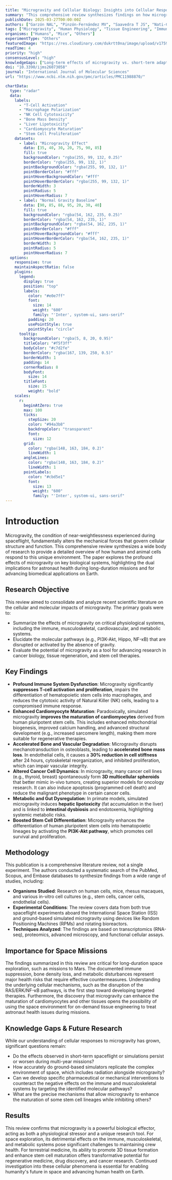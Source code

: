 ```yaml
---
title: "Microgravity and Cellular Biology: Insights into Cellular Responses and Implications for Human Health"
summary: "This comprehensive review synthesizes findings on how microgravity alters fundamental cellular processes, revealing both significant health risks for astronauts and novel opportunities for terrestrial medicine. Microgravity disrupts immune function, bone density, and metabolic homeostasis, while paradoxically enhancing stem cell differentiation and cardiomyocyte maturation, offering new avenues for regenerative therapies."
publishDate: 2025-03-27T00:00:00Z
authors: ["Garzón NAL", "Pinzón-Fernández MV", "Saavedra T JS", "Nati-Castillo HA", "Arias-Intriago M", "Salazar-Santoliva C", "Izquierdo-Condoy JS"]
tags: ["Microgravity", "Human Physiology", "Tissue Engineering", "Immunology", "Genetics"]
organisms: ["Humans", "Mice", "Others"]
experimentType: "Others"
featuredImage: "https://res.cloudinary.com/dukrtt0na/image/upload/v1759678852/achgm2rhkw81soxkj5cl.jpg"
readTime: 4
priority: "high"
consensusLevel: "high"
knowledgeGaps: ["Long-term effects of microgravity vs. short-term adaptations", "Translating findings from simulated microgravity to actual spaceflight conditions", "Development of targeted countermeasures based on identified molecular pathways", "Understanding the mechanisms behind increased pathogen virulence in space"]
doi: "10.3390/ijms26073058"
journal: "International Journal of Molecular Sciences"
url: "https://www.ncbi.nlm.nih.gov/pmc/articles/PMC11988870/"

chartData:
  type: "radar"
  data:
    labels:
      - "T-Cell Activation"
      - "Macrophage Polarization"
      - "NK Cell Cytotoxicity"
      - "Bone Mass Density"
      - "Liver Lipotoxicity"
      - "Cardiomyocyte Maturation"
      - "Stem Cell Proliferation"
    datasets:
      - label: "Microgravity Effect"
        data: [35, 40, 30, 20, 75, 90, 85]
        fill: true
        backgroundColor: "rgba(255, 99, 132, 0.25)"
        borderColor: "rgba(255, 99, 132, 1)"
        pointBackgroundColor: "rgba(255, 99, 132, 1)"
        pointBorderColor: "#fff"
        pointHoverBackgroundColor: "#fff"
        pointHoverBorderColor: "rgba(255, 99, 132, 1)"
        borderWidth: 3
        pointRadius: 5
        pointHoverRadius: 7
      - label: "Normal Gravity Baseline"
        data: [90, 85, 88, 95, 20, 30, 40]
        fill: true
        backgroundColor: "rgba(54, 162, 235, 0.25)"
        borderColor: "rgba(54, 162, 235, 1)"
        pointBackgroundColor: "rgba(54, 162, 235, 1)"
        pointBorderColor: "#fff"
        pointHoverBackgroundColor: "#fff"
        pointHoverBorderColor: "rgba(54, 162, 235, 1)"
        borderWidth: 3
        pointRadius: 5
        pointHoverRadius: 7
  options:
    responsive: true
    maintainAspectRatio: false
    plugins:
      legend:
        display: true
        position: "top"
        labels:
          color: "#e0e7ff"
          font:
            size: 14
            weight: "600"
            family: "'Inter', system-ui, sans-serif"
          padding: 20
          usePointStyle: true
          pointStyle: "circle"
      tooltip:
        backgroundColor: "rgba(5, 8, 20, 0.95)"
        titleColor: "#f5f3ff"
        bodyColor: "#c7d2fe"
        borderColor: "rgba(167, 139, 250, 0.5)"
        borderWidth: 1
        padding: 14
        cornerRadius: 8
        bodyFont:
          size: 14
        titleFont:
          size: 15
          weight: "bold"
    scales:
      r:
        beginAtZero: true
        max: 100
        ticks:
          stepSize: 20
          color: "#94a3b8"
          backdropColor: "transparent"
          font:
            size: 12
        grid:
          color: "rgba(148, 163, 184, 0.2)"
          lineWidth: 1
        angleLines:
          color: "rgba(148, 163, 184, 0.2)"
          lineWidth: 1
        pointLabels:
          color: "#cbd5e1"
          font:
            size: 13
            weight: "600"
            family: "'Inter', system-ui, sans-serif"
---
```


# Introduction
Microgravity, the condition of near-weightlessness experienced during spaceflight, fundamentally alters the mechanical forces that govern cellular structure and function. This comprehensive review synthesizes a wide body of research to provide a detailed overview of how human and animal cells respond to this unique environment. The paper explores the profound effects of microgravity on key biological systems, highlighting the dual implications for astronaut health during long-duration missions and for advancing biomedical applications on Earth.

## Research Objective
This review aimed to consolidate and analyze recent scientific literature on the cellular and molecular impacts of microgravity. The primary goals were to:
-   Summarize the effects of microgravity on critical physiological systems, including the immune, musculoskeletal, cardiovascular, and metabolic systems.
-   Elucidate the molecular pathways (e.g., PI3K-Akt, Hippo, NF-κB) that are disrupted or activated by the absence of gravity.
-   Evaluate the potential of microgravity as a tool for advancing research in cancer biology, tissue regeneration, and stem cell therapies.

## Key Findings
-   **Profound Immune System Dysfunction**: Microgravity significantly **suppresses T-cell activation and proliferation**, impairs the differentiation of hematopoietic stem cells into macrophages, and reduces the cytotoxic activity of Natural Killer (NK) cells, leading to a compromised immune response.
-   **Enhanced Cardiomyocyte Maturation**: Paradoxically, simulated microgravity **improves the maturation of cardiomyocytes** derived from human pluripotent stem cells. This includes enhanced mitochondrial biogenesis, improved calcium handling, and advanced structural development (e.g., increased sarcomere length), making them more suitable for regenerative therapies.
-   **Accelerated Bone and Vascular Degradation**: Microgravity disrupts mechanotransduction in osteoblasts, leading to **accelerated bone mass loss**. In endothelial cells, it causes a **30% reduction in cell stiffness** after 24 hours, cytoskeletal reorganization, and inhibited proliferation, which can impair vascular integrity.
-   **Altered Cancer Cell Dynamics**: In microgravity, many cancer cell lines (e.g., thyroid, breast) spontaneously form **3D multicellular spheroids** that better mimic in-vivo tumors, creating superior models for oncology research. It can also induce apoptosis (programmed cell death) and reduce the malignant phenotype in certain cancer cells.
-   **Metabolic and Gut Dysregulation**: In primate models, simulated microgravity induces **hepatic lipotoxicity** (fat accumulation in the liver) and is linked to **intestinal dysbiosis** and endotoxemia, highlighting systemic metabolic risks.
-   **Boosted Stem Cell Differentiation**: Microgravity enhances the differentiation of human pluripotent stem cells into hematopoietic lineages by activating the **PI3K-Akt pathway**, which promotes cell survival and proliferation.

## Methodology
This publication is a comprehensive literature review, not a single experiment. The authors conducted a systematic search of the PubMed, Scopus, and Embase databases to synthesize findings from a wide range of studies, including:
-   **Organisms Studied**: Research on human cells, mice, rhesus macaques, and various in-vitro cell cultures (e.g., stem cells, cancer cells, endothelial cells).
-   **Experimental Conditions**: The review covers data from both true spaceflight experiments aboard the International Space Station (ISS) and ground-based simulated microgravity using devices like Random Positioning Machines (RPMs) and rotating bioreactors.
-   **Techniques Analyzed**: The findings are based on transcriptomics (RNA-seq), proteomics, advanced microscopy, and functional cellular assays.

## Importance for Space Missions
The findings summarized in this review are critical for long-duration space exploration, such as missions to Mars. The documented immune suppression, bone density loss, and metabolic disturbances represent major health risks that require effective countermeasures. Understanding the underlying cellular mechanisms, such as the disruption of the RAS/ERK/NF-κB pathways, is the first step toward developing targeted therapies. Furthermore, the discovery that microgravity can enhance the maturation of cardiomyocytes and other tissues opens the possibility of using the space environment for on-demand tissue engineering to treat astronaut health issues during missions.

## Knowledge Gaps & Future Research
While our understanding of cellular responses to microgravity has grown, significant questions remain:
-   Do the effects observed in short-term spaceflight or simulations persist or worsen during multi-year missions?
-   How accurately do ground-based simulators replicate the complex environment of space, which includes radiation alongside microgravity?
-   Can we develop specific pharmaceutical or mechanical interventions to counteract the negative effects on the immune and musculoskeletal systems by targeting the identified molecular pathways?
-   What are the precise mechanisms that allow microgravity to enhance the maturation of some stem cell lineages while inhibiting others?

## Results
This review confirms that microgravity is a powerful biological effector, acting as both a physiological stressor and a unique research tool. For space exploration, its detrimental effects on the immune, musculoskeletal, and metabolic systems pose significant challenges to maintaining crew health. For terrestrial medicine, its ability to promote 3D tissue formation and enhance stem cell maturation offers transformative potential for regenerative medicine, drug discovery, and cancer research. Continued investigation into these cellular phenomena is essential for enabling humanity's future in space and advancing human health on Earth.